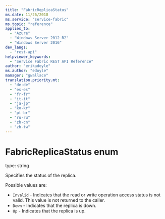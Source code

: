 ```yaml
---
title: "FabricReplicaStatus"
ms.date: 11/26/2018
ms.service: "service-fabric"
ms.topic: "reference"
applies_to: 
  - "Azure"
  - "Windows Server 2012 R2"
  - "Windows Server 2016"
dev_langs: 
  - "rest-api"
helpviewer_keywords: 
  - "Service Fabric REST API Reference"
author: "erikadoyle"
ms.author: "edoyle"
manager: "gwallace"
translation.priority.mt: 
  - "de-de"
  - "es-es"
  - "fr-fr"
  - "it-it"
  - "ja-jp"
  - "ko-kr"
  - "pt-br"
  - "ru-ru"
  - "zh-cn"
  - "zh-tw"
---
```

# FabricReplicaStatus enum

type: string

Specifies the status of the replica.

Possible values are: 

  - `Invalid` - Indicates that the read or write operation access status is not valid. This value is not returned to the caller.
  - `Down` - Indicates that the replica is down.
  - `Up` - Indicates that the replica is up.

